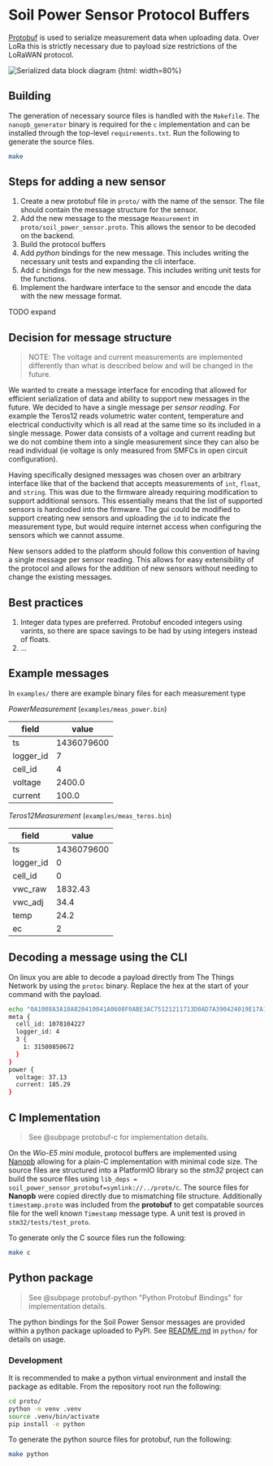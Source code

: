 # Soil Power Sensor Protocol Buffers

[Protobuf](https://protobuf.dev/) is used to serialize measurement data when uploading data. Over LoRa this is strictly necessary due to payload size restrictions of the LoRaWAN protocol.

![Serialized data block diagram](/images/serialized_structure.png) {html: width=80%}

## Building

The generation of necessary source files is handled with the `Makefile`. The `nanopb_generator` binary is required for the `c` implementation and can be installed through the top-level `requirements.txt`. Run the following to generate the source files.

```bash
make
```

## Steps for adding a new sensor

1. Create a new protobuf file in `proto/` with the name of the sensor. The file should contain the message structure for the sensor.
2. Add the new message to the message `Measurement` in `proto/soil_power_sensor.proto`. This allows the sensor to be decoded on the backend.
3. Build the protocol buffers
4. Add *python* bindings for the new message. This includes writing the necessary unit tests and expanding the cli interface.
5. Add *c* bindings for the new message. This includes writing unit tests for the functions.
6. Implement the hardware interface to the sensor and encode the data with the new message format.


TODO expand

## Decision for message structure

> NOTE: The voltage and current measurements are implemented differently than what is described below and will be changed in the future.

We wanted to create a message interface for encoding that allowed for efficient serialization of data and ability to support new messages in the future. We decided to have a single message per *sensor reading*. For example the Teros12 reads volumetric water content, temperature and electrical conductivity which is all read at the same time so its included in a single message. Power data consists of a voltage and current reading but we do not combine them into a single measurement since they can also be read individual (ie voltage is only measured from SMFCs in open circuit configuration).

Having specifically designed messages was chosen over an arbitrary interface like that of the backend that accepts measurements of `int`, `float`, and `string`. This was due to the firmware already requiring modification to support additional sensors. This essentially means that the list of supported sensors is hardcoded into the firmware. The gui could be modified to support creating new sensors and uploading the `id` to indicate the measurement type, but would require internet access when configuring the sensors which we cannot assume.

New sensors added to the platform should follow this convention of having a single message per sensor reading. This allows for easy extensibility of the protocol and allows for the addition of new sensors without needing to change the existing messages.

## Best practices

1. Integer data types are preferred. Protobuf encoded integers using varints, so there are space savings to be had by using integers instead of floats.
2. ...

## Example messages

In `examples/` there are example binary files for each measurement type

*PowerMeasurement* (`examples/meas_power.bin`)

| field | value |
| --- | --- |
| ts | 1436079600 |
| logger_id | 7 |
| cell_id | 4 |
| voltage | 2400.0 |
| current | 100.0 |

*Teros12Measurement* (`examples/meas_teros.bin`)

| field | value |
| --- | --- |
| ts | 1436079600 |
| logger_id | 0 |
| cell_id | 0 |
| vwc_raw | 1832.43 |
| vwc_adj | 34.4 |
| temp | 24.2 |
| ec | 2 | 

## Decoding a message using the CLI

On linux you are able to decode a payload directly from The Things Network by using the `protoc` binary. Replace the hex at the start of your command with the payload.

``` bash
echo "0A1008A3A18A820410041A0608F0ABE3AC75121211713D0AD7A390424019E17A14AE47296740" | xxd -r -p | protoc --decode Measurement soil_power_sensor.proto 
meta {
  cell_id: 1078104227
  logger_id: 4
  3 {
    1: 31500850672
  }
}
power {
  voltage: 37.13
  current: 185.29
}
```

## C Implementation

> See @subpage protobuf-c for implementation details. 

On the *Wio-E5 mini* module, protocol buffers are implemented using [Nanopb](https://jpa.kapsi.fi/nanopb/) allowing for a plain-C implementation with minimal code size. The source files are structured into a PlatformIO library so the *stm32* project can build the source files using `lib_deps = soil_power_sensor_protobuf=symlink://../proto/c`. The source files for **Nanopb** were copied directly due to mismatching file structure. Additionally `timestamp.proto` was included from the **protobuf** to get compatable sources file for the well known `Timestamp` message type. A unit test is proved in `stm32/tests/test_proto`.

To generate only the C source files run the following:

```bash
make c
```

## Python package

> See @subpage protobuf-python "Python Protobuf Bindings" for implementation details.

The python bindings for the Soil Power Sensor messages are provided within a python package uploaded to PyPI. See [README.md](./python/README.md) in `python/` for details on usage.

### Development

It is recommended to make a python virtual environment and install the package as editable. From the repository root run the following:

```bash
cd proto/
python -m venv .venv
source .venv/bin/activate
pip install -e python
```

To generate the python source files for protobuf, run the following:

```bash
make python
```
